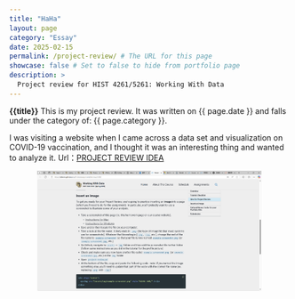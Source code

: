 ```yaml
---
title: "HaHa"
layout: page
category: "Essay"
date: 2025-02-15
permalink: /project-review/ # The URL for this page
showcase: false # Set to false to hide from portfolio page
description: >
  Project review for HIST 4261/5261: Working With Data
---
```

**{{title}}**
This is my project review. It was written on {{ page.date }} and falls under the category of: {{ page.category }}.

I was visiting a website when I came across a data set and visualization on COVID-19 vaccination, and I thought it was an interesting thing and wanted to analyze it.
Url：[PROJECT REVIEW IDEA](https://www.reuters.com/world-coronavirus-tracker-and-maps/graphics/world-coronavirus-tracker-and-maps/vaccination-rollout-and-access/?utm_source=puntofisso&utm_medium=email)

<div align="center">
  <p><img src="/assets/img/example-screenshot.png" style="width: 80%;" /></p>
</div>
